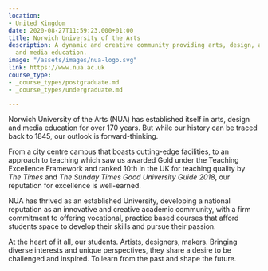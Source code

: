```yaml
---
location:
- United Kingdom
date: 2020-08-27T11:59:23.000+01:00
title: Norwich University of the Arts
description: A dynamic and creative community providing arts, design, architecture
  and media education.
image: "/assets/images/nua-logo.svg"
link: https://www.nua.ac.uk
course_type:
- _course_types/postgraduate.md
- _course_types/undergraduate.md

---
```

Norwich University of the Arts (NUA) has established itself in arts, design and media education for over 170 years. But while our history can be traced back to 1845, our outlook is forward-thinking.

From a city centre campus that boasts cutting-edge facilities, to an approach to teaching which saw us awarded Gold under the Teaching Excellence Framework and ranked 10th in the UK for teaching quality by _The Times_ and _The Sunday Times Good University Guide 2018_, our reputation for excellence is well-earned.

NUA has thrived as an established University, developing a national reputation as an innovative and creative academic community, with a firm commitment to offering vocational, practice based courses that afford students space to develop their skills and pursue their passion.

At the heart of it all, our students. Artists, designers, makers. Bringing diverse interests and unique perspectives, they share a desire to be challenged and inspired. To learn from the past and shape the future.